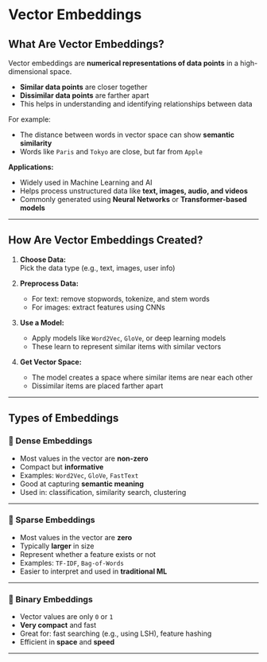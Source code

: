 # Vector Embeddings

## What Are Vector Embeddings?

Vector embeddings are **numerical representations of data points** in a high-dimensional space.  
- **Similar data points** are closer together  
- **Dissimilar data points** are farther apart  
- This helps in understanding and identifying relationships between data  

For example:  
- The distance between words in vector space can show **semantic similarity**  
- Words like `Paris` and `Tokyo` are close, but far from `Apple`  

**Applications:**
- Widely used in Machine Learning and AI
- Helps process unstructured data like **text, images, audio, and videos**
- Commonly generated using **Neural Networks** or **Transformer-based models**

---

## How Are Vector Embeddings Created?

1. **Choose Data:**  
   Pick the data type (e.g., text, images, user info)

2. **Preprocess Data:**  
   - For text: remove stopwords, tokenize, and stem words  
   - For images: extract features using CNNs

3. **Use a Model:**  
   - Apply models like `Word2Vec`, `GloVe`, or deep learning models  
   - These learn to represent similar items with similar vectors

4. **Get Vector Space:**  
   - The model creates a space where similar items are near each other  
   - Dissimilar items are placed farther apart

---

## Types of Embeddings

### 🔷 Dense Embeddings
- Most values in the vector are **non-zero**
- Compact but **informative**
- Examples: `Word2Vec`, `GloVe`, `FastText`
- Good at capturing **semantic meaning**
- Used in: classification, similarity search, clustering

---

### 🔷 Sparse Embeddings
- Most values in the vector are **zero**
- Typically **larger** in size
- Represent whether a feature exists or not
- Examples: `TF-IDF`, `Bag-of-Words`
- Easier to interpret and used in **traditional ML**

---

### 🔷 Binary Embeddings
- Vector values are only `0` or `1`
- **Very compact** and fast
- Great for: fast searching (e.g., using LSH), feature hashing
- Efficient in **space** and **speed**

---
